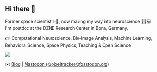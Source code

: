 ## Hi there 👋
Former space scientist ✨🔭, now making my way into neuroscience 🧠🔬💻. I'm postdoc at the DZNE Research Center in Bonn, Germany.

👉 Computational Neuroscience, Bio-Image Analysis, Machine Learning, Behavioral Science, Space Physics, Teaching & Open Science

<img src="https://github-readme-stats.vercel.app/api/top-langs?username=fabriziomusacchio&layout=compact&langs_count=10/">

✉️ [Blog](https://www.fabriziomusacchio.com/blog/) |  <a rel="me" href="https://fosstodon.org/@pixeltracker">Mastodon (@pixeltracker@fosstodon.org)</a>
  

<!--

<a href="https://www.fabriziomusacchio.com"><img src="https://www.fabriziomusacchio.com/assets/images/pixel_tracker_logo_120px.jpg" style="width: 1em;"> fabriziomusacchio.com</a>

<img src="https://github-readme-streak-stats.herokuapp.com/?user=fabriziomusacchio"/>

### Hi there 👋
Former space scientist ✨🔭, now making my way into neuroscience 🧠🔬💻. I'm postdoc at the DZNE Research Center in Bonn, Germany.

👉 Computational Neuroscience, Bio-Image Analysis, Machine Learning, Behavioral Science, Space Physics, Teaching & Open Science


**FabrizioMusacchio/fabriziomusacchio** is a ✨ _special_ ✨ repository because its `README.md` (this file) appears on your GitHub profile.

Here are some ideas to get you started:

- 🔭 I’m currently working on ...
- 🌱 I’m currently learning ...
- 👯 I’m looking to collaborate on ...
- 🤔 I’m looking for help with ...
- 💬 Ask me about ...
- 📫 How to reach me: ...
- 😄 Pronouns: ...
- ⚡ Fun fact: ...
-->


